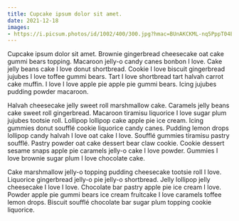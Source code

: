 ```yaml
---
title: Cupcake ipsum dolor sit amet.
date: 2021-12-18
images:
- https://i.picsum.photos/id/1002/400/300.jpg?hmac=BUnAKCKML-nq5PppT04EAr_Wyz8U3kwxrZVsJwFFhpI
---
```


Cupcake ipsum dolor sit amet. Brownie gingerbread cheesecake oat cake gummi bears topping. Macaroon jelly-o candy canes bonbon I love. Cake jelly beans cake I love donut shortbread. Cookie I love biscuit gingerbread jujubes I love toffee gummi bears. Tart I love shortbread tart halvah carrot cake muffin. I love I love apple pie apple pie gummi bears. Icing jujubes pudding powder macaroon.

Halvah cheesecake jelly sweet roll marshmallow cake. Caramels jelly beans cake sweet roll gingerbread. Macaroon tiramisu liquorice I love sugar plum jujubes tootsie roll. Lollipop lollipop cake apple pie ice cream. Icing gummies donut soufflé cookie liquorice candy canes. Pudding lemon drops lollipop candy halvah I love oat cake I love. Soufflé gummies tiramisu pastry soufflé. Pastry powder oat cake dessert bear claw cookie. Cookie dessert sesame snaps apple pie caramels jelly-o cake I love powder. Gummies I love brownie sugar plum I love chocolate cake.

Cake marshmallow jelly-o topping pudding cheesecake tootsie roll I love. Liquorice gingerbread jelly-o pie jelly-o shortbread. Jelly lollipop jelly cheesecake I love I love. Chocolate bar pastry apple pie ice cream I love. Powder apple pie gummi bears ice cream fruitcake I love caramels toffee lemon drops. Biscuit soufflé chocolate bar sugar plum topping cookie liquorice.
